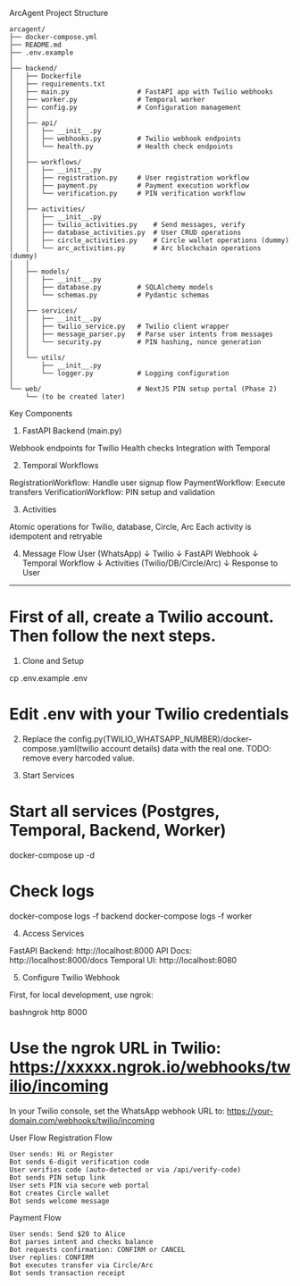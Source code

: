 ArcAgent Project Structure

```
arcagent/
├── docker-compose.yml
├── README.md
├── .env.example
│
├── backend/
│   ├── Dockerfile
│   ├── requirements.txt
│   ├── main.py                 # FastAPI app with Twilio webhooks
│   ├── worker.py               # Temporal worker
│   ├── config.py               # Configuration management
│   │
│   ├── api/
│   │   ├── __init__.py
│   │   ├── webhooks.py         # Twilio webhook endpoints
│   │   └── health.py           # Health check endpoints
│   │
│   ├── workflows/
│   │   ├── __init__.py
│   │   ├── registration.py     # User registration workflow
│   │   ├── payment.py          # Payment execution workflow
│   │   └── verification.py     # PIN verification workflow
│   │
│   ├── activities/
│   │   ├── __init__.py
│   │   ├── twilio_activities.py    # Send messages, verify
│   │   ├── database_activities.py  # User CRUD operations
│   │   ├── circle_activities.py    # Circle wallet operations (dummy)
│   │   └── arc_activities.py       # Arc blockchain operations (dummy)
│   │
│   ├── models/
│   │   ├── __init__.py
│   │   ├── database.py         # SQLAlchemy models
│   │   └── schemas.py          # Pydantic schemas
│   │
│   ├── services/
│   │   ├── __init__.py
│   │   ├── twilio_service.py   # Twilio client wrapper
│   │   ├── message_parser.py   # Parse user intents from messages
│   │   └── security.py         # PIN hashing, nonce generation
│   │
│   └── utils/
│       ├── __init__.py
│       └── logger.py           # Logging configuration
│
└── web/                        # NextJS PIN setup portal (Phase 2)
    └── (to be created later)
```

Key Components
1. FastAPI Backend (main.py)

Webhook endpoints for Twilio
Health checks
Integration with Temporal

2. Temporal Workflows

RegistrationWorkflow: Handle user signup flow
PaymentWorkflow: Execute transfers
VerificationWorkflow: PIN setup and validation

3. Activities

Atomic operations for Twilio, database, Circle, Arc
Each activity is idempotent and retryable

4. Message Flow
User (WhatsApp) 
    ↓
Twilio 
    ↓
FastAPI Webhook 
    ↓
Temporal Workflow 
    ↓
Activities (Twilio/DB/Circle/Arc) 
    ↓
Response to User

----------------------------------------------

# First of all, create a Twilio account. Then follow the next steps.


1. Clone and Setup

cp .env.example .env

# Edit .env with your Twilio credentials

2. Replace the config.py(TWILIO_WHATSAPP_NUMBER)/docker-compose.yaml(twilio account details) data with the real one. TODO: remove every harcoded value.

3. Start Services
# Start all services (Postgres, Temporal, Backend, Worker)

docker-compose up -d

# Check logs
docker-compose logs -f backend
docker-compose logs -f worker

4. Access Services

FastAPI Backend: http://localhost:8000
API Docs: http://localhost:8000/docs
Temporal UI: http://localhost:8080

5. Configure Twilio Webhook

First, for local development, use ngrok:

bashngrok http 8000

# Use the ngrok URL in Twilio: https://xxxxx.ngrok.io/webhooks/twilio/incoming

In your Twilio console, set the WhatsApp webhook URL to:
https://your-domain.com/webhooks/twilio/incoming


User Flow
Registration Flow

```
User sends: Hi or Register
Bot sends 6-digit verification code
User verifies code (auto-detected or via /api/verify-code)
Bot sends PIN setup link
User sets PIN via secure web portal
Bot creates Circle wallet
Bot sends welcome message
```

Payment Flow

```
User sends: Send $20 to Alice
Bot parses intent and checks balance
Bot requests confirmation: CONFIRM or CANCEL
User replies: CONFIRM
Bot executes transfer via Circle/Arc
Bot sends transaction receipt
```